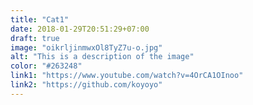 ```yaml
---
title: "Cat1"
date: 2018-01-29T20:51:29+07:00
draft: true
image: "oikrljinmwxOl8TyZ7u-o.jpg"
alt: "This is a description of the image"
color: "#263248"
link1: "https://www.youtube.com/watch?v=4OrCA1OInoo"
link2: "https://github.com/koyoyo"
---
```

